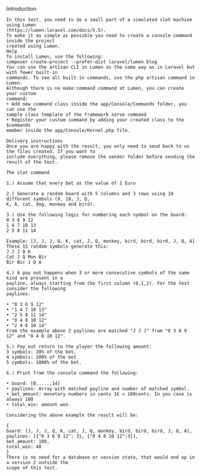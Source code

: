 Introduction

    In this test, you need to do a small part of a simulated slot machine using Lumen
    (https://lumen.laravel.com/docs/5.5).
    To make it as simple as possible you need to create a console command inside the project
    created using Lumen.
    Help
    To install Lumen, use the following:
    composer create-project --prefer-dist laravel/lumen blog
    You can use the artisan CLI in Lumen as the same way as in Laravel but with fewer built-in
    commands. To see all built-in commands, use the php artisan command in Lumen.
    Although there is no make:command command at Lumen, you can create your custom
    command:
    • Add new command class inside the app/Console/Commands folder, you can use the
    sample class template of the framework serve command
    • Register your custom command by adding your created class to the $commands
    member inside the app/Console/Kernel.php file.

    Delivery instructions
    Once you are happy with the result, you only need to send back to us the files created. If you want to
    include everything, please remove the vendor folder before sending the result of the test.

    The slot command

    1.) Assume that every bet as the value of 1 Euro

    2.) Generate a random board with 5 columns and 3 rows using 10 different symbols (9, 10, J, Q,
    K, A, cat, dog, monkey and bird).

    3.) Use the following logic for numbering each symbol on the board:
    0 3 6 9 12
    1 4 7 10 13
    2 5 8 11 14

    Example: [J, J, J, Q, K, cat, J, Q, monkey, bird, bird, bird, J, Q, A]
    These 15 random symbols generate this:
    J J J Q K
    Cat J Q Mon Bir
    Bir Bir J Q A

    4.) A pay out happens when 3 or more consecutive symbols of the same kind are present in a
    payline, always starting from the first column (0,1,2). For the test consider the following
    paylines:

    • "0 3 6 9 12"
    • "1 4 7 10 13"
    • "2 5 8 11 14"
    • "0 4 8 10 12"
    • "2 4 6 10 14"
    From the example above 2 paylines are matched "J J J" from "0 3 6 9 12" and "0 4 8 10 12".

    5.) Pay out return to the player the following amount:
    3 symbols: 20% of the bet.
    4 symbols: 200% of the bet.
    5 symbols: 1000% of the bet.

    6.) Print from the console command the following:

    • board: [0,....,14]
    • paylines: Array with matched payline and number of matched symbol.
    • bet_amount: monetary numbers in cents 1€ = 100cents. In you case is always 100
    • total_win: amount won.

    Considering the above example the result will be:

    {
    board: [J, J, J, Q, K, cat, J, Q, monkey, bird, bird, bird, J, Q, A],
    paylines: [{"0 3 6 9 12": 3}, {"0 4 8 10 12":3}],
    bet_amount: 100,
    total_win: 40
    }
    There is no need for a database or session state, that would end up in a version 2 outside the
    scope of this test.

